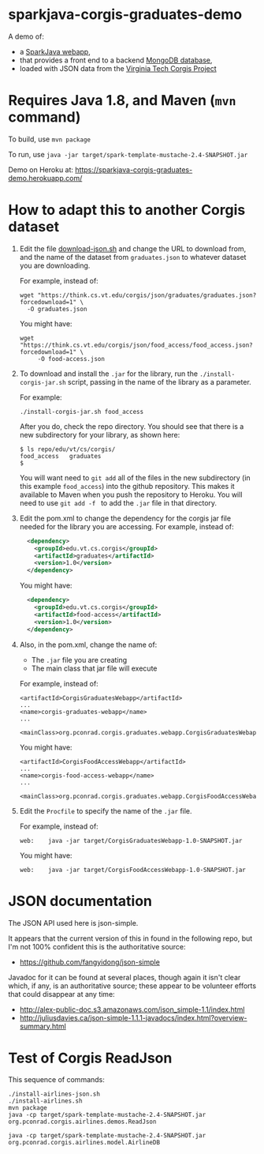 # sparkjava-corgis-graduates-demo

A demo of:

* a [SparkJava webapp](http://pconrad-webapps.github.io/topics/sparkjava/),
* that provides a front end to a backend [MongoDB database](http://pconrad-webapps.github.io/topics/mongodb/),
* loaded with JSON data from the [Virginia Tech Corgis Project](https://think.cs.vt.edu/corgis/json/index.html)

# Requires Java 1.8, and Maven (`mvn` command)

To build, use `mvn package`

To run, use `java -jar target/spark-template-mustache-2.4-SNAPSHOT.jar`

Demo on Heroku at: https://sparkjava-corgis-graduates-demo.herokuapp.com/


# How to adapt this to another Corgis dataset

1. Edit the file [download-json.sh](download-json.sh) and change the URL to download from,
   and the name of the dataset from `graduates.json` to whatever dataset you are downloading.

   For example, instead of:

   ```
   wget "https://think.cs.vt.edu/corgis/json/graduates/graduates.json?forcedownload=1" \
     -O graduates.json
   ```

   You might have:

   ```
   wget "https://think.cs.vt.edu/corgis/json/food_access/food_access.json?forcedownload=1" \
        -O food-access.json
   ```

2. To download and install the `.jar` for the library, run the `./install-corgis-jar.sh`
    script, passing in the name of the library as a parameter.

    For example:

    ```
    ./install-corgis-jar.sh food_access
    ```

    After you do, check the repo directory.  You should see that there is a new
    subdirectory for your library, as shown here:

    ```
    $ ls repo/edu/vt/cs/corgis/
    food_access   graduates
    $
    ```

    You will want need to `git add` all of the files in the new subdirectory
    (in this example `food_access`) into the github repository.  This makes it available
    to Maven when you push the repository to Heroku.
    You will need to use `git add -f ` to add the `.jar` file in that directory.



7. Edit the pom.xml to change the dependency for the corgis jar file needed for
   the library you are accessing.  For example, instead of:

    ```xml
      <dependency>
        <groupId>edu.vt.cs.corgis</groupId>
        <artifactId>graduates</artifactId>
        <version>1.0</version>
      </dependency>
    ```

    You might have:
    

    ```xml
      <dependency>
        <groupId>edu.vt.cs.corgis</groupId>
        <artifactId>food-access</artifactId>
        <version>1.0</version>
      </dependency>
    ```

8. Also, in the pom.xml, change the name of:

    * The `.jar` file you are creating
    * The main class that jar file will execute

    For example, instead of:

    ```
    <artifactId>CorgisGraduatesWebapp</artifactId>
    ...
    <name>corgis-graduates-webapp</name>
    ...
      <mainClass>org.pconrad.corgis.graduates.webapp.CorgisGraduatesWebapp</mainClass>

    ```

    You might have:

    ```
    <artifactId>CorgisFoodAccessWebapp</artifactId>
    ...
    <name>corgis-food-access-webapp</name>
    ...
      <mainClass>org.pconrad.corgis.graduates.webapp.CorgisFoodAccessWebapp</mainClass>
    ```


9. Edit the `Procfile` to specify the name of the `.jar` file.

   For example, instead of:

   ```
   web:    java -jar target/CorgisGraduatesWebapp-1.0-SNAPSHOT.jar
   ```

   You might have:

   ```
   web:    java -jar target/CorgisFoodAccessWebapp-1.0-SNAPSHOT.jar
   ```




# JSON documentation

The JSON API used here is json-simple.

It appears that the current version of this in found in the following repo, but I'm not 100% confident
this is the authoritative source:

* https://github.com/fangyidong/json-simple


Javadoc for it can be found at several places, though again it isn't clear which, if any, is an authoritative
source; these appear to be volunteer efforts that could disappear at any time:

* http://alex-public-doc.s3.amazonaws.com/json_simple-1.1/index.html
* http://juliusdavies.ca/json-simple-1.1.1-javadocs/index.html?overview-summary.html

# Test of Corgis ReadJson

This sequence of commands:

```
./install-airlines-json.sh
./install-airlines.sh
mvn package
java -cp target/spark-template-mustache-2.4-SNAPSHOT.jar org.pconrad.corgis.airlines.demos.ReadJson

java -cp target/spark-template-mustache-2.4-SNAPSHOT.jar org.pconrad.corgis.airlines.model.AirlineDB
```

